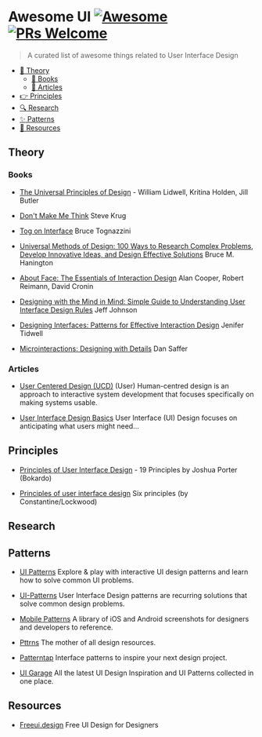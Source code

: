 # Awesome UI [![Awesome](https://cdn.rawgit.com/sindresorhus/awesome/d7305f38d29fed78fa85652e3a63e154dd8e8829/media/badge.svg)](https://github.com/sindresorhus/awesome) [![PRs Welcome](https://img.shields.io/badge/PRs-welcome-brightgreen.svg?style=flat-square)](http://makeapullrequest.com)

> A curated list of awesome things related to User Interface Design

- [:scroll: Theory](#theory)
    - [:blue_book: Books](#books)
    - [:memo: Articles](#articles)
- [:point_right: Principles](#principles)
- [:mag: Research](#research)
- [:sparkles: Patterns](#patterns)
- [:metal: Resources](#resources)


## Theory

### Books

- [The Universal Principles of Design](http://universalprinciplesofdesign.com/) - William Lidwell, Kritina Holden, Jill Butler

- [Don't Make Me Think](https://www.goodreads.com/book/show/3368.Don_t_Make_Me_Think) Steve Krug

- [Tog on Interface](https://www.goodreads.com/book/show/528786.Tog_on_Interface) Bruce Tognazzini

- [Universal Methods of Design: 100 Ways to Research Complex Problems, Develop Innovative Ideas, and Design Effective Solutions](https://www.goodreads.com/book/show/11698359-universal-methods-of-design) Bruce M. Hanington

- [About Face: The Essentials of Interaction Design](https://www.goodreads.com/book/show/289062.About_Face_3) Alan Cooper, Robert Reimann, David Cronin

- [Designing with the Mind in Mind: Simple Guide to Understanding User Interface Design Rules](https://www.goodreads.com/book/show/8564020-designing-with-the-mind-in-mind?from_search=true) Jeff Johnson

- [Designing Interfaces: Patterns for Effective Interaction Design](http://designinginterfaces.com/) Jenifer Tidwell

- [Microinteractions: Designing with Details](http://microinteractions.com/about-the-book/) Dan Saffer


### Articles

- [User Centered Design (UCD)](https://en.wikipedia.org/wiki/User-centered_design) (User) Human-centred design is an approach to interactive system development that focuses specifically on making systems usable.

- [User Interface Design Basics](https://www.usability.gov/what-and-why/user-interface-design.html) User Interface (UI) Design focuses on anticipating what users might need...


## Principles

- [Principles of User Interface Design](http://bokardo.com/principles-of-user-interface-design/) - 19 Principles by Joshua Porter (Bokardo)

- [Principles of user interface design](https://en.wikipedia.org/wiki/Principles_of_user_interface_design) Six principles (by Constantine/Lockwood)


## Research


## Patterns

- [UI Patterns](http://uipatterns.io/) Explore & play with interactive UI design patterns and learn how to solve common UI problems.

- [UI-Patterns](http://uipatterns.io/) User Interface Design patterns are recurring solutions that solve common design problems.

- [Mobile Patterns](www.mobile-patterns.com/) A library of iOS and Android screenshots for designers and developers to reference.

- [Pttrns](https://pttrns.com/) The mother of all design resources.

- [Patterntap](http://patterntap.com/patterntap) Interface patterns to inspire your next design project.

- [UI Garage](http://uigarage.net/) All the latest UI Design Inspiration and UI Patterns collected in one place.


## Resources

- [Freeui.design](https://freeui.design/) Free UI Design for Designers